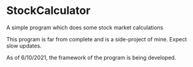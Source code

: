 # StockCalculator
A simple program which does some stock market calculations

This program is far from complete and is a side-project of mine. Expect slow updates.

As of 6/10/2021, the framework of the program is being developed.

